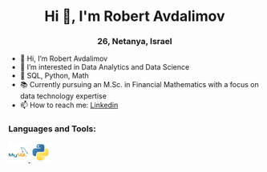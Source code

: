 <h1 align="center">Hi 👋, I'm Robert Avdalimov</h1>
<h3 align="center">26, Netanya, Israel</h3>

- 👋 Hi, I’m Robert Avdalimov
- 👀 I’m interested in Data Analytics and Data Science
- 🌱 SQL, Python, Math
- 📚 Currently pursuing an M.Sc. in Financial Mathematics with a focus on data technology expertise
- 📫 How to reach me: [Linkedin](https://www.linkedin.com/in/robert-avdalimov-506302234/)

<h3 align="left">Languages and Tools:</h3>
<p align="left"> <a href="https://www.mysql.com/" target="_blank" rel="noreferrer"> <img src="https://raw.githubusercontent.com/devicons/devicon/master/icons/mysql/mysql-original-wordmark.svg" alt="mysql" width="40" height="40"/> </a> <a href="https://www.python.org" target="_blank" rel="noreferrer"> <img src="https://raw.githubusercontent.com/devicons/devicon/master/icons/python/python-original.svg" alt="python" width="40" height="40"/> </a> </p>
